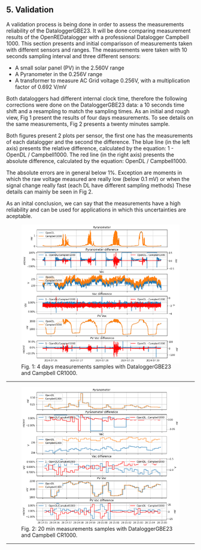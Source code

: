 ## 5. Validation

A validation process is being done in order to assess the measurements reliability of the DataloggerGBE23. It will be done comparing measurement results of the OpenREDatalogger with a professional Datalogger Campbell 1000.
This section presents and initial comparisson of measurements taken with different sensors and ranges.
The measurements were taken with 10 seconds sampling interval and three different sensors:
- A small solar panel (PV) in the 2.560V range
- A Pyranometer in the 0.256V range
- A transformer to measure AC Grid voltage 0.256V, with a multiplication factor of 0.692 V/mV

Both dataloggers had different internal clock time, therefore the following corrections were done on the DataloggerGBE23 data: a 10 seconds time shift and a resampling to match the sampling times.
As an initial and rough view, Fig 1 present the results of four days measurements. To see details on the same measurements, Fig 2 presents a twenty minutes sample.

Both figures present 2 plots per sensor, the first one has the measurements of each datalogger and the second the difference. The blue line (in the left axis) presents the relative difference, calculated by the equation: 1 - OpenDL / Campbell1000. The red line (in the right axis) presents the absolute difference, calculated by the equation: OpenDL / Campbell1000.

The absolute errors are in general below 1%. Exception are moments in which the raw voltage measured are really low (below 0.1 mV) or when the signal change really fast (each DL have different sampling methods)
These details can mainly be seen in Fig 2.

As an inital conclusion, we can say that the measurements have a high reliability and can be used for applications in which this uncertainties are aceptable. 

<figure>
    <img align="middle" src="img/DataloggerGBE23_4d_detail_measurements_and_difference_small.png" alt="DataloggerGBE23 4 days measurements sample" />
    <figcaption>Fig. 1: 4 days measurements samples with DataloggerGBE23 and Campbell CR1000.</figcaption>
</figure>

_________

<figure>
    <img align="middle" src="img/DataloggerGBE23_20min_detail_measurements_and_difference_small.png" alt="DataloggerGBE23 20 min measurements sample" />
    <figcaption>Fig. 2: 20 min measurements samples with DataloggerGBE23 and Campbell CR1000.</figcaption>
</figure>

_________

